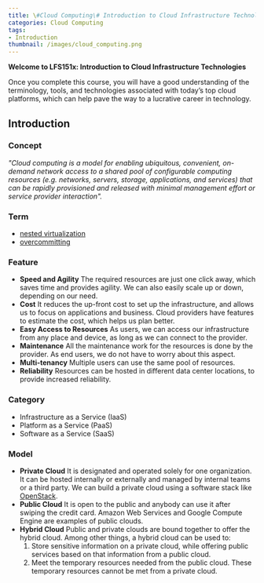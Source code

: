 ```yaml
---
title: \#Cloud Computing\# Introduction to Cloud Infrastructure Technologies(0) Introduction
categories: Cloud Computing
tags:
- Introduction
thumbnail: /images/cloud_computing.png
---
```




**Welcome to LFS151x: Introduction to Cloud Infrastructure Technologies**

Once you complete this course, you will have a good understanding of the terminology, tools, and technologies associated with today’s top cloud platforms, which can help pave the way to a lucrative career in technology.



<!-- more -->



## Introduction

### Concept

*"Cloud computing is a model for enabling ubiquitous, convenient, on-demand network access to a shared pool of configurable computing resources (e.g. networks, servers, storage, applications, and services) that can be rapidly provisioned and released with minimal management effort or service provider interaction".*

### Term

- [nested virtualization](https://en.wikipedia.org/wiki/Virtualization#Nested_virtualization)
- [overcommitting](https://access.redhat.com/documentation/en-us/red_hat_enterprise_linux/7/)

### Feature

- **Speed and Agility**
  The required resources are just one click away, which saves time and provides agility. We can also easily scale up or down, depending on our need.
- **Cost** 
  It reduces the up-front cost to set up the infrastructure, and allows us to focus on applications and business. Cloud providers have features to estimate the cost, which helps us plan better.
- **Easy Access to Resources** 
  As users, we can access our infrastructure from any place and device, as long as we can connect to the provider.
- **Maintenance** 
  All the maintenance work for the resources is done by the provider. As end users, we do not have to worry about this aspect.
- **Multi-tenancy** 
  Multiple users can use the same pool of resources.
- **Reliability** 
  Resources can be hosted in different data center locations, to provide increased reliability.

### Category

- Infrastructure as a Service (IaaS)
- Platform as a Service (PaaS) 
- Software as a Service (SaaS)

### Model

- **Private Cloud**
  It is designated and operated solely for one organization. It can be hosted internally or externally and managed by internal teams or a third party. We can build a private cloud using a software stack like [OpenStack](https://www.openstack.org/).
- **Public Cloud**
  It is open to the public and anybody can use it after swiping the credit card. Amazon Web Services and Google Compute Engine are examples of public clouds.
- **Hybrid Cloud**
  Public and private clouds are bound together to offer the hybrid cloud. Among other things, a hybrid cloud can be used to:
  1. Store sensitive information on a private cloud, while offering public services based on that information from a public cloud.
  2. Meet the temporary resources needed from the public cloud. These temporary resources cannot be met from a private cloud.